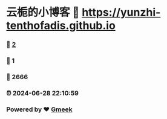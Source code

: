 # 云栀的小博客 :link: https://yunzhi-tenthofadis.github.io 
### :page_facing_up: [2](https://yunzhi-tenthofadis.github.io/tag.html) 
### :speech_balloon: 1 
### :hibiscus: 2666 
### :alarm_clock: 2024-06-28 22:10:59 
### Powered by :heart: [Gmeek](https://github.com/Meekdai/Gmeek)
